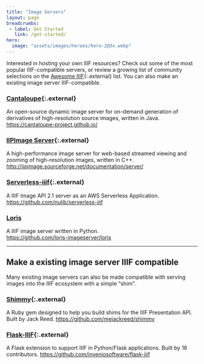 ```yaml
---
title: "Image Servers"
layout: page
breadcrumbs:
 - label: Get Started
   link: /get-started/
hero:
  image: "assets/images/heroes/hero-2@3x.webp"
---
```


Interested in hosting your own IIIF resources? Check out some of the most popular IIIF-compatible servers, or review a growing list of community selections on the [Awesome IIIF](https://github.com/IIIF/awesome-iiif){:.external} list. You can also make an existing image server IIIF-compatible.

### [Cantaloupe](https://cantaloupe-project.github.io/){:.external}

An open-source dynamic image server for on-demand generation of derivatives of high-resolution source images, written in Java.
<https://cantaloupe-project.github.io/>

### [IIPImage Server](http://iipimage.sourceforge.net/documentation/server/){:.external}

A high-performance image server for web-based streamed viewing and zooming of high-resolution images, written in C++.
<http://iipimage.sourceforge.net/documentation/server/>

### [Serverless-iiif](https://github.com/nulib/serverless-iiif){:.external}

A IIIF Image API 2.1 server as an AWS Serverless Application.   
<https://github.com/nulib/serverless-iiif>

### [Loris](https://github.com/loris-imageserver/loris)

A IIIF image server written in Python.   
<https://github.com/loris-imageserver/loris>


---   

## Make a existing image server IIIF compatible

Many existing image servers can also be made compatible with serving images into the IIIF ecosystem with a simple “shim”.

### [Shimmy](https://github.com/mejackreed/shimmy){:.external}

A Ruby gem designed to help you build shims for the IIIF Presentation API. Built by Jack Reed.
<https://github.com/mejackreed/shimmy>


### [Flask-IIIF](https://github.com/inveniosoftware/flask-iiif){:.external}

A Flask extension to support IIIF in Python/Flask applications. Built by 16 contributors.
<https://github.com/inveniosoftware/flask-iiif>
